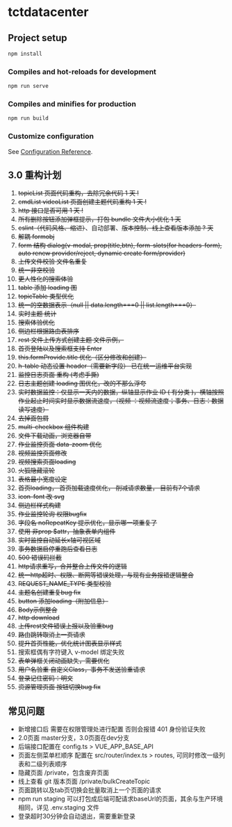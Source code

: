# tctdatacenter

## Project setup

```bash
npm install
```

### Compiles and hot-reloads for development

```bash
npm run serve
```

### Compiles and minifies for production

```bash
npm run build
```

### Customize configuration

See [Configuration Reference](https://cli.vuejs.org/config/).

## 3.0 重构计划

1. ~~topicList 页面代码重构，去除冗余代码 1 天 !~~
2. ~~cmdList videoList 页面创建主题代码重构 1 天 !~~
3. ~~http 接口是否可用 1 天 !~~
4. ~~所有删除按钮添加弹框提示，打包 bundle 文件大小优化 1 天~~
5. ~~eslint（代码风格、缩进）~~、自动部署、~~版本控制、线上查看版本添加 ? 天~~
6. ~~解耦 formobj~~
7. ~~form 结构 dialog(v-modal, prop(title,btn), form-slots(for headers-form), auto renew provider/reject, dynamic create form/provider)~~
8. ~~上传文件校验 文件名重复~~
9. ~~统一非空校验~~
10. ~~更人性化的搜索体验~~
11. ~~table 添加 loading 图~~
12. ~~topicTable 类型优化~~
13. ~~统一的空数据表示（null || data.length===0 || list.length===0）~~
14. ~~实时主题 统计~~
15. ~~搜索体验优化~~
16. ~~侧边栏根据路由表排序~~
17. ~~rest 文件上传方式创建主题 文件示例，~~
18. ~~首页登陆以及搜索框支持 Enter~~
19. ~~this.formProvide.title 优化（区分修改和创建）~~
20. ~~h-table 动态设置 header（需要新字段） 已在统一运维平台实现~~
21. ~~监控日志页面 重构 (考虑手撕)~~
22. ~~日志主题创建 loading 图优化，改的不那么浮夸~~
23. ~~实时数据监控：仅显示一天内的数据，纵轴显示作业 ID ( 有分类 )，横轴按照作业起止时间实时显示数据流速度，（视频 ：视频流速度；事务、日志：数据读写速度）~~
24. ~~去掉面包屑~~
25. ~~multi-checkbox 组件构建~~
26. ~~文件下载动画，浏览器自带~~
27. ~~作业监控页面 data-zoom 优化~~
28. ~~视频监控页面修改~~
29. ~~视频搜索页面loading~~
30. ~~火狐隐藏滚轮~~
31. ~~表格最小宽度设定~~
32. ~~首页loading， 首页加载速度优化， 削减请求数量， 目前有7个请求~~
33. ~~icon-font 改 svg~~
34. ~~侧边栏样式构建~~
35. ~~作业监控轮询 权限bugfix~~
36. ~~字段名 noRepeatKey 提示优化，显示哪一项重复了~~
37. ~~使用 非prop $attr，抽象表单内组件~~
38. ~~实时监控自动延长x轴可视区域~~
39. ~~事务数据启停重跑后查看日志~~
40. ~~500 错误码拦截~~
41. ~~http请求重写，合并整合上传文件的逻辑~~
42. ~~统一http超时、权限、断网等错误处理，与现有业务报错逻辑整合~~
43. ~~REQUEST_NAME_TYPE 类型校验~~
44. ~~主题名创建重复bug fix~~
45. ~~button 添加loading（附加信息）~~
46. ~~Body示例整合~~
47. ~~http download~~
48. ~~上传rest文件错误上报以及验重bug~~
49. ~~路由跳转取消上一页请求~~
50. ~~提升首页性能，优化统计图表显示样式~~
51. 搜索框偶有字符键入 v-model 绑定失败
52. ~~表单弹框关闭动画缺失，需要优化~~
53. ~~用户名验重 自定义Class，事务不发送验重请求~~
54. ~~登录记住密码：明文~~
55. ~~资源管理页面 按钮切换bug fix~~



## 常见问题

- 新增接口后 需要在权限管理处进行配置 否则会报错 401 身份验证失败
- 2.0页面 master分支，3.0页面在dev分支
- 后端接口配置在 config.ts > VUE_APP_BASE_API
- 页面左侧菜单栏顺序 配置在 src/router/index.ts > routes, 可同时修改一级列表和二级列表顺序
- 隐藏页面 /private，包含废弃页面
- 线上查看 git 版本页面 /private/bulkCreateTopic
- 页面跳转以及tab页切换会批量取消上一个页面的请求
- npm run staging 可以打包成后端可配请求baseUrl的页面，其余与生产环境相同，详见 .env.staging 文件
- 登录超时30分钟会自动退出，需要重新登录